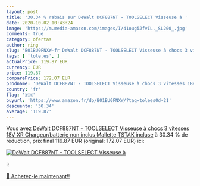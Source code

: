 ```yaml
---
layout: post
title: '30.34 % rabais sur DeWalt DCF887NT - TOOLSELECT Visseuse à '
date: 2020-10-02 10:43:24
image: 'https://m.media-amazon.com/images/I/41ougiJfvIL._SL200_.jpg'
comments: true
category: ofertas
author: ring
slug: 'B01BU0FNXW-fr DeWalt DCF887NT - TOOLSELECT Visseuse à chocs 3 vitesses...'
tags: [ 'tole.es', ]
actualPrice: 119.87 EUR
currency: EUR
price: 119.87
comparePrice: 172.07 EUR
prodname: 'DeWalt DCF887NT - TOOLSELECT Visseuse à chocs 3 vitesses 18V XR Chargeur/batterie non inclus Mallette TSTAK incluse'
country: 'fr'
flag: '🇫🇷'
buyurl: 'https://www.amazon.fr/dp/B01BU0FNXW/?tag=tolees0d-21'
descuento: '30.34'
average: '119.87'
---
```


Vous avez [DeWalt DCF887NT - TOOLSELECT Visseuse à chocs 3 vitesses 18V XR Chargeur/batterie non inclus Mallette TSTAK incluse](https://www.amazon.fr/dp/B01BU0FNXW/?tag=tolees0d-21)  à  30.34 % de réduction, prix final  119.87 EUR (original: 172.07 EUR) ici:

[![DeWalt DCF887NT - TOOLSELECT Visseuse à ](https://m.media-amazon.com/images/I/41ougiJfvIL._SL200_.jpg)](https://www.amazon.fr/dp/B01BU0FNXW/?tag=tolees0d-21)

ℹ️:


[🛒 Achetez-le maintenant!!](https://www.amazon.fr/dp/B01BU0FNXW/?tag=tolees0d-21)
